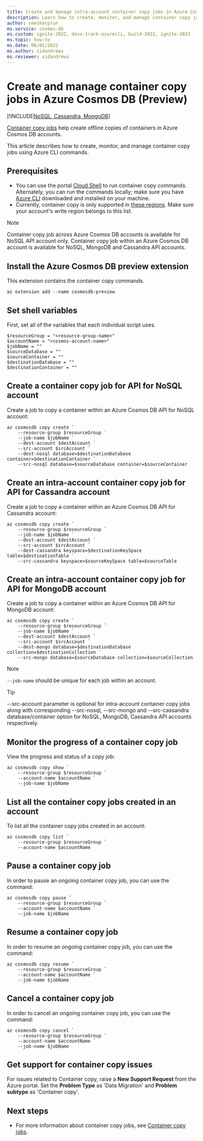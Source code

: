 ```yaml
---
title: Create and manage intra-account container copy jobs in Azure Cosmos DB
description: Learn how to create, monitor, and manage container copy jobs within an Azure Cosmos DB account using CLI commands.
author: seesharprun
ms.service: cosmos-db
ms.custom: ignite-2022, devx-track-azurecli, build-2023, ignite-2023
ms.topic: how-to
ms.date: 08/01/2022
ms.author: sidandrews
ms.reviewer: sidandrews
---
```


# Create and manage container copy jobs in Azure Cosmos DB (Preview)
[!INCLUDE[NoSQL, Cassandra, MongoDB](includes/appliesto-nosql-mongodb-cassandra.md)]

[Container copy jobs](container-copy.md) help create offline copies of containers in Azure Cosmos DB accounts.

This article describes how to create, monitor, and manage container copy jobs using Azure CLI commands.

## Prerequisites

* You can use the portal [Cloud Shell](/azure/cloud-shell/quickstart?tabs=powershell) to run container copy commands. Alternately, you can run the commands locally; make sure you have [Azure CLI](/cli/azure/install-azure-cli) downloaded and installed on your machine.
* Currently, container copy is only supported in [these regions](container-copy.md#supported-regions). Make sure your account's write region belongs to this list.


> [!NOTE]
> Container copy job across Azure Cosmos DB accounts is available for NoSQL API account only. 
> Container copy job within an Azure Cosmos DB account is available for NoSQL, MongoDB and Cassandra API accounts.

## Install the Azure Cosmos DB preview extension

This extension contains the container copy commands.

```azurecli-interactive
az extension add --name cosmosdb-preview
```

## Set shell variables

First, set all of the variables that each individual script uses.

```azurecli-interactive
$resourceGroup = "<resource-group-name>"
$accountName = "<cosmos-account-name>"
$jobName = ""
$sourceDatabase = ""
$sourceContainer = ""
$destinationDatabase = ""
$destinationContainer = ""
```

## Create a container copy job for API for NoSQL account

Create a job to copy a container within an Azure Cosmos DB API for NoSQL account:

```azurecli-interactive
az cosmosdb copy create `
    --resource-group $resourceGroup `
    --job-name $jobName `
    --dest-account $destAccount `
    --src-account $srcAccount `
    --dest-nosql database=$destinationDatabase container=$destinationContainer `
    --src-nosql database=$sourceDatabase container=$sourceContainer
```

## Create an intra-account container copy job for API for Cassandra account

Create a job to copy a container within an Azure Cosmos DB API for Cassandra account:

```azurecli-interactive
az cosmosdb copy create `
    --resource-group $resourceGroup `
    --job-name $jobName `
    --dest-account $destAccount `
    --src-account $srcAccount `
    --dest-cassandra keyspace=$destinationKeySpace table=$destinationTable `
    --src-cassandra keyspace=$sourceKeySpace table=$sourceTable 
```

## Create an intra-account container copy job for API for MongoDB account

Create a job to copy a container within an Azure Cosmos DB API for MongoDB account:

```azurecli-interactive
az cosmosdb copy create `
    --resource-group $resourceGroup `
    --job-name $jobName `
    --dest-account $destAccount `
    --src-account $srcAccount `
    --dest-mongo database=$destinationDatabase collection=$destinationCollection `
    --src-mongo database=$sourceDatabase collection=$sourceCollection 
```

> [!NOTE]
> `--job-name` should be unique for each job within an account.

> [!TIP]
> --src-account parameter is optional for intra-account container copy jobs along with corresponding --src-nosql, --src-mongo and --src-cassandra database/container option for NoSQL, MongoDB, Cassandra API accounts respectively.

## Monitor the progress of a container copy job

View the progress and status of a copy job:

```azurecli-interactive
az cosmosdb copy show `
    --resource-group $resourceGroup `
    --account-name $accountName `
    --job-name $jobName
```

## List all the container copy jobs created in an account

To list all the container copy jobs created in an account:

```azurecli-interactive
az cosmosdb copy list `
    --resource-group $resourceGroup `
    --account-name $accountName
```

## Pause a container copy job

In order to pause an ongoing container copy job, you can use the command:

```azurecli-interactive
az cosmosdb copy pause `
    --resource-group $resourceGroup `
    --account-name $accountName `
    --job-name $jobName
```

## Resume a container copy job

In order to resume an ongoing container copy job, you can use the command:

```azurecli-interactive
az cosmosdb copy resume `
    --resource-group $resourceGroup `
    --account-name $accountName `
    --job-name $jobName
```

## Cancel a container copy job

In order to cancel an ongoing container copy job, you can use the command:

```azurecli-interactive
az cosmosdb copy cancel `
    --resource-group $resourceGroup `
    --account-name $accountName `
    --job-name $jobName
```

## Get support for container copy issues
For issues related to Container copy, raise a **New Support Request** from the Azure portal. Set the **Problem Type** as 'Data Migration' and **Problem subtype** as 'Container copy'.


## Next steps

- For more information about container copy jobs, see [Container copy jobs](container-copy.md).
